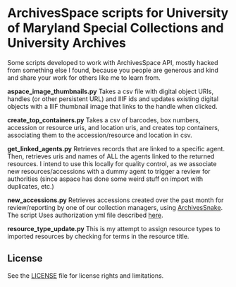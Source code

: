 # ArchivesSpace scripts for University of Maryland Special Collections and University Archives
Some scripts developed to work with ArchivesSpace API, mostly hacked from something else I found, because you people are generous
and kind and share your work for others like me to learn from. 

**aspace_image_thumbnails.py**
Takes a csv file with digital object URIs, handles (or other persistent URL) and IIIF ids and updates existing digital objects 
with a IIIF thumbnail image that links to the handle when clicked.

**create_top_containers.py**
Takes a csv of barcodes, box numbers, accession or resource uris, and location uris, and creates top containers, 
associating them to the accession/resource and location in csv.

**get_linked_agents.py**
Retrieves records that are linked to a specific agent. Then, retrieves uris and names of ALL the agents linked 
to the returned resources. I intend to use this locally for quality control, as we associate new resources/accessions with 
a dummy agent to trigger a review for authorities (since aspace has done some weird stuff on import with duplicates, etc.)

**new_accessions.py**
Retrieves accessions created over the past month for review/reporting by one of our collection managers, using [ArchivesSnake](https://github.com/archivesspace-labs/ArchivesSnake). The script Uses authorization yml file described [here](https://github.com/archivesspace-labs/ArchivesSnake#configuration).

**resource_type_update.py**
This is my attempt to assign resource types to imported resources by checking for terms in the resource title.

## License

See the [LICENSE](LICENSE.txt) file for license rights and limitations.
